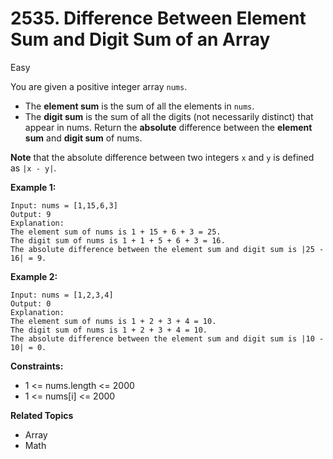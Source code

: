 # 2535. Difference Between Element Sum and Digit Sum of an Array

Easy

You are given a positive integer array `nums`.

- The **element sum** is the sum of all the elements in `nums`.
- The **digit sum** is the sum of all the digits (not necessarily distinct) that appear in nums.
Return the **absolute** difference between the **element sum** and **digit sum** of nums.

**Note** that the absolute difference between two integers `x` and `y` is defined as `|x - y|`.

 

**Example 1:**
```
Input: nums = [1,15,6,3]
Output: 9
Explanation: 
The element sum of nums is 1 + 15 + 6 + 3 = 25.
The digit sum of nums is 1 + 1 + 5 + 6 + 3 = 16.
The absolute difference between the element sum and digit sum is |25 - 16| = 9.
```
**Example 2:**
```
Input: nums = [1,2,3,4]
Output: 0
Explanation:
The element sum of nums is 1 + 2 + 3 + 4 = 10.
The digit sum of nums is 1 + 2 + 3 + 4 = 10.
The absolute difference between the element sum and digit sum is |10 - 10| = 0.
``` 

**Constraints:**

- 1 <= nums.length <= 2000
- 1 <= nums[i] <= 2000

**Related Topics**
- Array
- Math